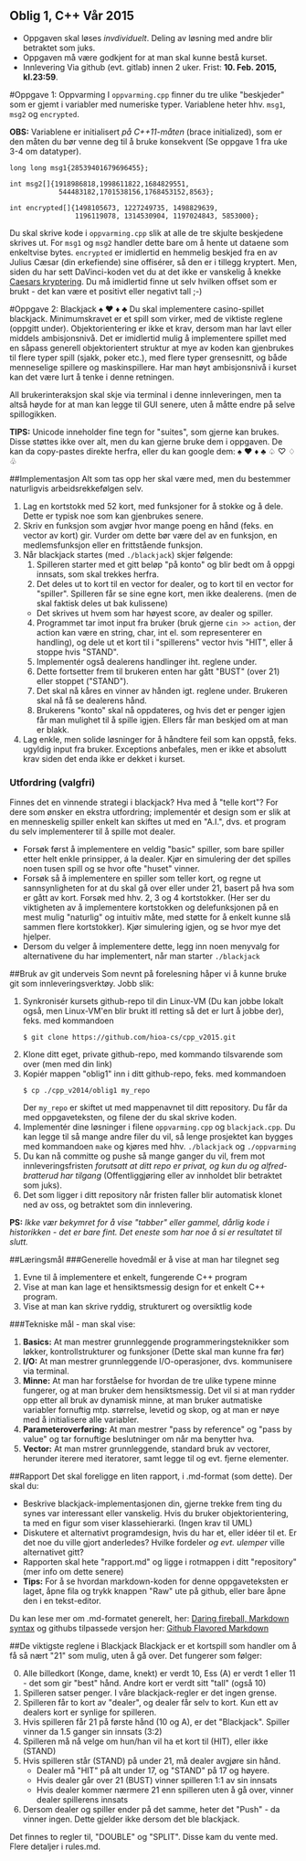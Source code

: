Oblig 1, C++ Vår 2015
----------------------------------------------------

* Oppgaven skal løses *invdividuelt*. Deling av løsning med andre blir betraktet som juks.
* Oppgaven må være godkjent for at man skal kunne bestå kurset.
* Innlevering Via github (evt. gitlab) innen 2 uker. Frist: **10. Feb. 2015, kl.23:59**.

#Oppgave 1: Oppvarming
I `oppvarming.cpp` finner du tre ulike "beskjeder" som er gjemt i variabler med numeriske typer. Variablene heter hhv. `msg1`, `msg2` og `encrypted`. 

**OBS:** Variablene er initialisert *på C++11-måten* (brace initialized), som er den måten du bør venne deg til å bruke konsekvent (Se oppgave 1 fra uke 3-4 om datatyper).

    long long msg1{28539401679696455};

    int msg2[]{1918986818,1998611822,1684829551, 
                544483182,1701538156,1768453152,8563};

    int encrypted[]{1498105673, 1227249735, 1498829639, 
                    1196119078, 1314530904, 1197024843, 5853000};

Du skal skrive kode i `oppvarming.cpp` slik at alle de tre skjulte beskjedene skrives ut. For `msg1` og `msg2` handler dette bare om å hente ut dataene som enkeltvise bytes. `encrypted` er imidlertid en hemmelig beskjed fra en av Julius Cæsar (din erkefiende) sine offisérer, så den er i tillegg kryptert. Men, siden du har sett DaVinci-koden vet du at det ikke er vanskelig å knekke [Caesars kryptering](http://en.wikipedia.org/wiki/Caesar_cipher). Du må imidlertid finne ut selv hvilken offset som er brukt - det kan være et positivt eller negativt tall ;-)

#Oppgave 2: Blackjack ♠ ♥ ♦ ♣
Du skal implementere casino-spillet blackjack. Minimumskravet er et spill som virker, med de viktiste reglene (oppgitt under). Objektorientering er ikke et krav, dersom man har lavt eller middels ambisjonsnivå. Det er imidlertid mulig å implementere spillet med en såpass generell objektorientert struktur at mye av koden kan gjenbrukes til flere typer spill (sjakk, poker etc.), med flere typer grensesnitt, og både menneselige spillere og maskinspillere. Har man høyt ambisjonsnivå i kurset kan det være lurt å tenke i denne retningen.

All brukerinteraksjon skal skje via terminal i denne innleveringen, men ta altså høyde for at man kan legge til GUI senere, uten å måtte endre på selve spillogikken. 

**TIPS:** Unicode inneholder fine tegn for "suites", som gjerne kan brukes. Disse støttes ikke over alt, men du kan gjerne bruke dem i oppgaven. De kan da copy-pastes direkte herfra, eller du kan google dem:
♠ ♥ ♦ ♣  ♤ ♡ ♢ ♧

##Implementasjon
Alt som tas opp her skal være med, men du bestemmer naturligvis arbeidsrekkefølgen selv.

1. Lag en kortstokk med 52 kort, med funksjoner for å stokke og å dele. Dette er typisk noe som kan gjenbrukes senere.
2. Skriv en funksjon som avgjør hvor mange poeng en hånd (feks. en vector av kort) gir. Vurder om dette bør være del av en funksjon, en medlemsfunksjon eller en frittstående funksjon. 
3. Når blackjack startes (med `./blackjack`)  skjer følgende:
     1. Spilleren starter med et gitt beløp "på konto" og blir bedt om å oppgi innsats, som skal trekkes herfra.
     2. Det deles ut to kort til en vector for dealer, og to kort til en vector for "spiller". Spilleren får se sine egne kort, men ikke dealerens. (men de skal faktisk deles ut bak kulissene)
    * Det skrives ut hvem som har høyest score, av dealer og spiller.
    4. Programmet tar imot input fra bruker (bruk gjerne `cin >> action`, der action kan være en string, char, int el. som representerer en handling), og dele ut et kort til i "spillerens" vector hvis "HIT", eller å stoppe hvis "STAND".
    5. Implementér også dealerens handlinger iht. reglene under.
    6. Dette fortsetter frem til brukeren enten har gått "BUST" (over 21) eller stoppet ("STAND"). 
    7. Det skal nå kåres en vinner av hånden igt. reglene under. Brukeren skal nå få se dealerens hånd. 
    8. Brukerens "konto" skal nå oppdateres, og hvis det er penger igjen får man mulighet til å spille igjen. Ellers får man beskjed om at man er blakk. 
4. Lag enkle, men solide løsninger for å håndtere feil som kan oppstå, feks. ugyldig input fra bruker. Exceptions anbefales, men er ikke et absolutt krav siden det enda ikke er dekket i kurset.

### Utfordring (valgfri)
Finnes det en vinnende strategi i blackjack? Hva med å "telle kort"? For dere som ønsker en ekstra utfordring; implementér et design som er slik at en menneskelig spiller enkelt kan skiftes ut med en "A.I.", dvs. et program du selv implementerer til å spille mot dealer. 

  * Forsøk først å implementere en veldig "basic" spiller, som bare spiller etter helt enkle prinsipper, á la dealer. Kjør en simulering der det spilles noen tusen spill og se hvor ofte "huset" vinner.
  * Forsøk så å implementere en spiller som teller kort, og regne ut sannsynligheten for at du skal gå over eller under 21, basert på hva som er gått av kort. Forsøk med hhv. 2, 3 og 4 kortstokker. (Her ser du viktigheten av å implementere kortstokken og delefunksjonen på en mest mulig "naturlig" og intuitiv måte, med støtte for å enkelt kunne slå sammen flere kortstokker). Kjør simulering igjen, og se hvor mye det hjelper.
  * Dersom du velger å implementere dette, legg inn noen menyvalg for alternativene du har implementert, når man starter `./blackjack` 

##Bruk av git underveis
Som nevnt på forelesning håper vi å kunne bruke git som innleveringsverktøy. Jobb slik:

1. Synkronisér kursets github-repo til din Linux-VM (Du kan jobbe lokalt også, men Linux-VM'en blir brukt itl retting så det er lurt å jobbe der), feks. med kommandoen
   ```
   $ git clone https://github.com/hioa-cs/cpp_v2015.git
   ```   
2. Klone ditt eget, private github-repo, med kommando tilsvarende som over (men med din link)
3. Kopiér mappen "oblig1" inn i ditt github-repo, feks. med kommandoen    
   ```
   $ cp ./cpp_v2014/oblig1 my_repo
   ```
   Der `my_repo` er skiftet ut med mappenavnet til ditt repository. Du får da med oppgaveteksten, og filene der du skal skrive koden. 
5. Implementér dine løsninger i filene `oppvarming.cpp` og `blackjack.cpp`. Du kan legge til så mange andre filer du vil, så lenge prosjektet kan bygges med kommandoen `make` og kjøres med hhv. `./blackjack` og `./oppvarming`
4. Du kan nå committe og pushe så mange ganger du vil, frem mot innleveringsfristen *forutsatt at ditt repo er privat, og kun du og alfred-bratterud har tilgang* (Offentliggjøring eller av innholdet blir betraktet som juks). 
5. Det som ligger i ditt repository når fristen faller blir automatisk klonet ned av oss, og betraktet som din innlevering.

**PS:** *Ikke vær bekymret for å vise "tabber" eller gammel, dårlig kode i historikken - det er bare fint. Det eneste som har noe å si er resultatet til slutt.*


##Læringsmål
###Generelle hovedmål er å vise at man har tilegnet seg
1. Evne til å implementere et enkelt, fungerende C++ program
4. Vise at man kan lage et hensiktsmessig design for et enkelt C++ program.
5. Vise at man kan skrive ryddig, strukturert og oversiktlig kode

###Tekniske mål - man skal vise:
1. **Basics:** At man mestrer grunnleggende programmeringsteknikker som løkker, kontrollstrukturer og funksjoner (Dette skal man kunne fra før)
3. **I/O:** At man mestrer grunnleggende I/O-operasjoner, dvs. kommunisere via terminal.
4. **Minne:** At man har forståelse for hvordan de tre ulike typene minne fungerer, og at man bruker dem hensiktsmessig. Det vil si at man rydder opp etter all bruk av dynamisk minne, at man bruker autmatiske variabler fornuftig mtp. størrelse, levetid og skop, og at man er nøye med å initialisere alle variabler.
5. **Parameteroverføring:** At man mestrer "pass by reference" og "pass by value" og tar fornuftige beslutninger om når ma benytter hva.
6. **Vector:** At man mstrer grunnleggende, standard bruk av vectorer, herunder iterere med iteratorer, samt legge til og evt. fjerne elementer.

##Rapport
Det skal foreligge en liten rapport, i .md-format (som dette). Der skal du:

  - Beskrive blackjack-implementasjonen din, gjerne trekke frem ting du synes var interessant eller vanskelig. Hvis du bruker objektorientering, ta med en figur som viser klassehierarki. (Ingen krav til UML)
  - Diskutere et alternativt programdesign, hvis du har et, eller idéer til et. Er det noe du ville gjort anderledes? Hvilke fordeler *og evt. ulemper* ville alternativet gitt?
  - Rapporten skal hete "rapport.md" og ligge i rotmappen i ditt "repository" (mer info om dette senere)
  - **Tips:** For å se hvordan markdown-koden for denne oppgaveteksten er laget, åpne fila og trykk knappen "Raw" ute på github, eller bare åpne den i en tekst-editor.

Du kan lese mer om .md-formatet generelt, her: [Daring fireball, Markdown syntax](http://daringfireball.net/projects/markdown/syntax)
og githubs tilpassede versjon her: [Github Flavored Markdown](https://help.github.com/articles/github-flavored-markdown)

##De viktigste reglene i Blackjack
Blackjack er et kortspill som handler om å få så nært "21" som mulig, uten å gå over. Det fungerer som følger:

0. Alle billedkort (Konge, dame, knekt) er verdt 10, Ess (A) er verdt 1 eller 11 - det som gir "best" hånd. Andre kort er verdt sitt "tall" (også 10)
1. Spilleren satser penger. I våre blackjack-regler er det ingen grense.
2. Spilleren får to kort av "dealer", og dealer får selv to kort. Kun ett av dealers kort er synlige for spilleren.
3. Hvis spilleren får 21 på første hånd (10 og A), er det "Blackjack". Spiller vinner da 1.5 ganger sin innsats (3:2)
4. Spilleren må nå velge om hun/han vil ha et kort til (HIT), eller ikke (STAND)
5. Hvis spilleren står (STAND) på under 21, må dealer avgjøre sin hånd. 
   - Dealer må "HIT" på alt under 17, og "STAND" på 17 og høyere.
   - Hvis dealer går over 21 (BUST) vinner spilleren 1:1 av sin innsats
   - Hvis dealer kommer nærmere 21 enn spilleren uten å gå over, vinner dealer spillerens innsats
6. Dersom dealer og spiller ender på det samme, heter det "Push" - da vinner ingen. Dette gjelder ikke dersom det ble blackjack.

Det finnes to regler til, "DOUBLE" og "SPLIT". Disse kam du vente med.  Flere detaljer i rules.md.
